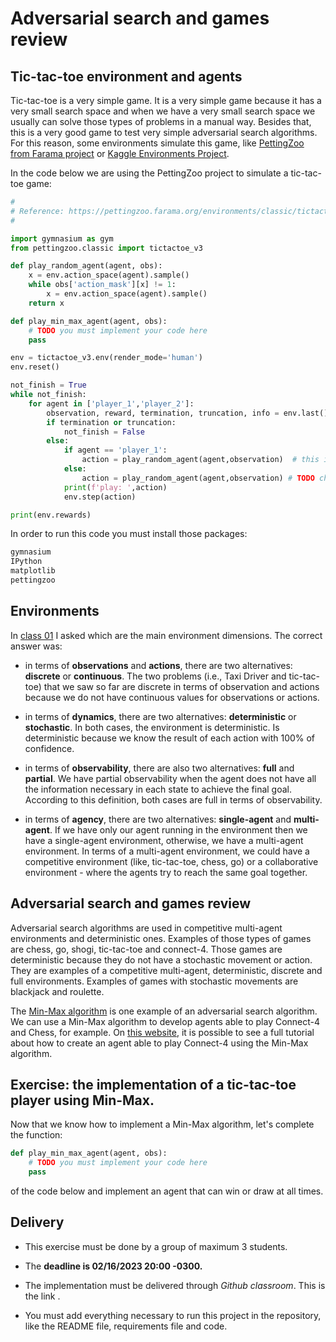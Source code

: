 # Adversarial search and games review

## Tic-tac-toe environment and agents

Tic-tac-toe is a very simple game. It is a very simple game because it has a very small search space and when we have a very small search space we usually can solve those types of problems in a manual way. Besides that, this is a very good game to test very simple adversarial search algorithms. For this reason, some environments simulate this game, like [PettingZoo from Farama project](https://pettingzoo.farama.org/environments/classic/tictactoe/) or [Kaggle Environments Project](https://github.com/Kaggle/kaggle-environments).

In the code below we are using the PettingZoo project to simulate a tic-tac-toe game: 

```python
#
# Reference: https://pettingzoo.farama.org/environments/classic/tictactoe/
#

import gymnasium as gym
from pettingzoo.classic import tictactoe_v3

def play_random_agent(agent, obs):
    x = env.action_space(agent).sample()
    while obs['action_mask'][x] != 1:
        x = env.action_space(agent).sample()
    return x

def play_min_max_agent(agent, obs):
    # TODO you must implement your code here
    pass

env = tictactoe_v3.env(render_mode='human')
env.reset()

not_finish = True
while not_finish:
    for agent in ['player_1','player_2']:
        observation, reward, termination, truncation, info = env.last() 
        if termination or truncation:
            not_finish = False
        else:
            if agent == 'player_1':
                action = play_random_agent(agent,observation)  # this is where you would insert your policy/algorithm
            else:
                action = play_random_agent(agent,observation) # TODO change
            print(f'play: ',action)
            env.step(action)

print(env.rewards)
```

In order to run this code you must install those packages: 

```bash
gymnasium
IPython
matplotlib
pettingzoo
```

## Environments

In [class 01](../01_introduction/index.md) I asked which are the main environment dimensions. The correct answer was:

* in terms of **observations** and **actions**, there are two alternatives: **discrete** or **continuous**. The two problems (i.e., Taxi Driver and tic-tac-toe) that we saw so far are discrete in terms of observation and actions because we do not have continuous values for observations or actions.

* in terms of **dynamics**, there are two alternatives: **deterministic** or **stochastic**. In both cases, the environment is deterministic. Is deterministic because we know the result of each action with 100% of confidence. 

* in terms of **observability**, there are also two alternatives: **full** and **partial**. We have partial observability when the agent does not have all the information necessary in each state to achieve the final goal. According to this definition, both cases are full in terms of observability. 

* in terms of **agency**, there are two alternatives: **single-agent** and **multi-agent**. If we have only our agent running in the environment then we have a single-agent environment, otherwise, we have a multi-agent environment. In terms of a multi-agent environment, we could have a competitive environment (like, tic-tac-toe, chess, go) or a collaborative environment - where the agents try to reach the same goal together. 


## Adversarial search and games review

Adversarial search algorithms are used in competitive multi-agent environments and deterministic ones. Examples of those types of games are chess, go, shogi, tic-tac-toe and connect-4. Those games are deterministic because they do not have a stochastic movement or action. They are examples of a competitive multi-agent, deterministic, discrete and full environments. Examples of games with stochastic movements are blackjack and roulette.

The [Min-Max algorithm](https://en.wikipedia.org/wiki/Minimax) is one example of an adversarial search algorithm. We can use a Min-Max algorithm to develop agents able to play Connect-4 and Chess, for example. On [this website,](http://fbarth.net.br/Connect4-Python/) it is possible to see a full tutorial about how to create an agent able to play Connect-4 using the Min-Max algorithm.  


## Exercise: the implementation of a tic-tac-toe player using Min-Max. 

Now that we know how to implement a Min-Max algorithm, let's complete the function: 

```python
def play_min_max_agent(agent, obs):
    # TODO you must implement your code here
    pass
```

of the code below and implement an agent that can win or draw at all times. 

## Delivery

* This exercise must be done by a group of maximum 3 students. 

* The **deadline is 02/16/2023 20:00 -0300.**

* The implementation must be delivered through *Github classroom*. This is the link [](https://classroom.github.com/a/bFRDDmcO).

* You must add everything necessary to run this project in the repository, like the README file, requirements file and code.
